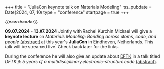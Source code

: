 +++
title       = "JuliaCon keynote talk on Materials Modeling"
rss_pubdate = Date(2024, 07, 10)
type        = "conference"
startpage   = true
+++

{{newsheader}}

**09.07.2024 - 13.07.2024** Jointly with Rachel Kurchin
Michael will give a **keynote lecture** on
*Materials Modeling: Bonding across atoms, code, and people* [(abstract)](https://pretalx.com/juliacon2024/talk/RDGSFV/)
at this year's **JuliaCon** in Eindhoven, Netherlands.
This talk will be streamed live. Check back later for the links.

During the conference he will also give an update about [DFTK](https://dftk.org)
in a talk titled *DFTK.jl: 5 years of a multidisciplinary electronic-structure code*
[(abstract)](https://pretalx.com/juliacon2024/talk/WRQE3H/).
